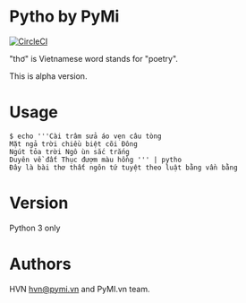 # Pytho by PyMi

[![CircleCI](https://circleci.com/gh/pymivn/pytho.svg?style=svg)](https://circleci.com/gh/pymivn/pytho)

"thơ" is Vietnamese word stands for "poetry".

This is alpha version.

# Usage

```
$ echo '''Cài trâm sửa áo vẹn câu tòng
Mặt ngả trời chiều biệt cõi Đông
Ngút tỏa trời Ngô ùn sắc trắng
Duyên về đất Thục đượm màu hồng ''' | pytho
Đây là bài thơ thất ngôn tứ tuyệt theo luật bằng vần bằng
```

# Version
Python 3 only

# Authors

HVN <hvn@pymi.vn> and PyMI.vn team.
